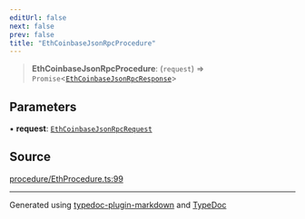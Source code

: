 ```yaml
---
editUrl: false
next: false
prev: false
title: "EthCoinbaseJsonRpcProcedure"
---
```


> **EthCoinbaseJsonRpcProcedure**: (`request`) => `Promise`\<[`EthCoinbaseJsonRpcResponse`](/reference/tevm/procedures-types/type-aliases/ethcoinbasejsonrpcresponse/)\>

## Parameters

▪ **request**: [`EthCoinbaseJsonRpcRequest`](/reference/tevm/procedures-types/type-aliases/ethcoinbasejsonrpcrequest/)

## Source

[procedure/EthProcedure.ts:99](https://github.com/evmts/tevm-monorepo/blob/main/packages/procedures-types/src/procedure/EthProcedure.ts#L99)

***
Generated using [typedoc-plugin-markdown](https://www.npmjs.com/package/typedoc-plugin-markdown) and [TypeDoc](https://typedoc.org/)
